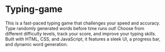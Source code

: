 # Typing-game
This is a fast-paced typing game that challenges your speed and accuracy. Type randomly generated words before time runs out! Choose from different difficulty levels, track your score, and improve your typing skills. Built with HTML, CSS, and JavaScript, it features a sleek UI, a progress bar, and dynamic word generation.
